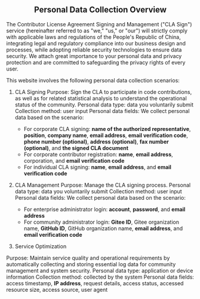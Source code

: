 ## <center>Personal Data Collection Overview</center>

The Contributor License Agreement Signing and Management ("CLA Sign") service (hereinafter referred to as "we," "us," or "our") will strictly comply with applicable laws and regulations of the People's Republic of China, integrating legal and regulatory compliance into our business design and processes, while adopting reliable security technologies to ensure data security. We attach great importance to your personal data and privacy protection and are committed to safeguarding the privacy rights of every user.

This website involves the following personal data collection scenarios:

1. CLA Signing
Purpose: Sign the CLA to participate in code contributions, as well as for related statistical analysis to understand the operational status of the community.
Personal data type: data you voluntarily submit
Collection method: user input
Personal data fields: We collect personal data based on the scenario:
    - For corporate CLA signing:  **name of the authorized representative**,  **position**,  **company name**, **email address**, **email verification code**, **phone number (optional)**, **address (optional)**, **fax number (optional)**, and **the signed CLA document**
    - For corporate contributor registration: **name**, **email address**, corporation, and **email verification code**
    - For individual CLA signing: **name**, **email address**, and **email verification code**

2. CLA Management
Purpose: Manage the CLA signing process.
Personal data type: data you voluntarily submit
Collection method: user input
Personal data fields: We collect personal data based on the scenario:
    - For enterprise administrator login: **account**, **password**, and **email address**
    - For community administrator login: **Gitee ID**, Gitee organization name, **GitHub ID**, GitHub organization name, **email address**, and **email verification code**

3. Service Optimization

Purpose: Maintain service quality and operational requirements by automatically collecting and storing essential log data for community management and system security.
Personal data type: application or device information
Collection method: collected by the system
Personal data fields: access timestamp, **IP address**, request details, access status, accessed resource size, access source, user agent
